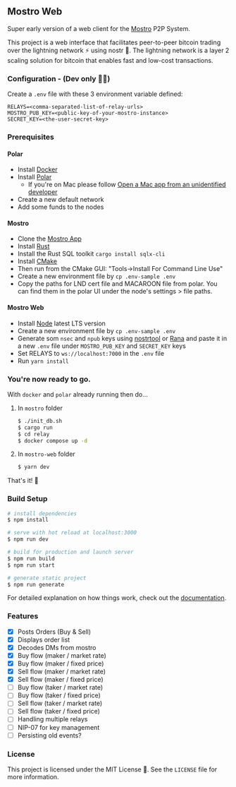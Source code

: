 ## Mostro Web

Super early version of a web client for the [Mostro](https://github.com/MostroP2P/mostro) P2P System.

This project is a web interface that facilitates peer-to-peer bitcoin trading over the lightning network ⚡️ using nostr 🦩. The lightning network is a layer 2 scaling solution for bitcoin that enables fast and low-cost transactions.

### Configuration - (Dev only 🧑‍💻)

Create a `.env` file with these 3 environment variable defined:

```
RELAYS=<comma-separated-list-of-relay-urls>
MOSTRO_PUB_KEY=<public-key-of-your-mostro-instance>
SECRET_KEY=<the-user-secret-key>
```

### Prerequisites
#### Polar
* Install [Docker](https://docs.docker.com/get-docker/)
* Install [Polar](https://lightningpolar.com/)
  * If you're on Mac please follow [Open a Mac app from an unidentified developer](https://support.apple.com/en-lk/guide/mac-help/mh40616/mac)
* Create a new default network
* Add some funds to the nodes

#### Mostro
* Clone the [Mostro App](https://github.com/MostroP2P/mostro)
* Install [Rust](https://www.rust-lang.org/tools/install)
* Install the Rust SQL toolkit `cargo install sqlx-cli`
* Install [CMake](https://cmake.org/install/) 
* Then run from the CMake GUI: "Tools->Install For Command Line Use"
* Create a new environment file by `cp .env-sample .env`
* Copy the paths for LND cert file and MACAROON file from polar. You can find them in the polar UI under the node's settings > file paths.


#### Mostro Web
* Install [Node](https://nodejs.org/en/download/) latest LTS version
* Create a new environment file by `cp .env-sample .env`
* Generate som `nsec` and `npub` keys using [nostrtool](https://nostrtool.com/) or [Rana](https://github.com/grunch/rana) and paste it in a new `.env` file under `MOSTRO_PUB_KEY` and `SECRET_KEY` keys
* Set RELAYS to `ws://localhost:7000` in the `.env` file
* Run `yarn install`

### You're now ready to go.
With `docker` and `polar` already running then do...
1. In `mostro` folder 
    ```bash
    $ ./init_db.sh
    $ cargo run
    $ cd relay
    $ docker compose up -d
    ```
2. In `mostro-web` folder
    ```bash
    $ yarn dev
    ```
That's it! 🎉

### Build Setup

```bash
# install dependencies
$ npm install

# serve with hot reload at localhost:3000
$ npm run dev

# build for production and launch server
$ npm run build
$ npm run start

# generate static project
$ npm run generate
```

For detailed explanation on how things work, check out the [documentation](https://nuxtjs.org).

### Features
-   [x] Posts Orders (Buy & Sell)
-   [x] Displays order list
-   [x] Decodes DMs from mostro
-   [x] Buy flow (maker / market rate)
-   [x] Buy flow (maker / fixed price)
-   [x] Sell flow (maker / market rate)
-   [x] Sell flow (maker / fixed price)
-   [ ] Buy flow (taker / market rate)
-   [ ] Buy flow (taker / fixed price)
-   [ ] Sell flow (taker / market rate)
-   [ ] Sell flow (taker / fixed price)
-   [ ] Handling multiple relays
-   [ ] NIP-07 for key management
-   [ ] Persisting old events?

### License

This project is licensed under the MIT License 📜. See the `LICENSE` file for more information.
